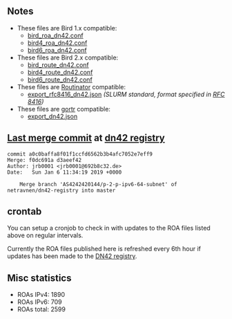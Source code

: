 ## Notes

- These files are Bird 1.x compatible:
  - [bird_roa_dn42.conf](bird_roa_dn42.conf)
  - [bird4_roa_dn42.conf](bird4_roa_dn42.conf)
  - [bird6_roa_dn42.conf](bird6_roa_dn42.conf)
- These files are Bird 2.x compatible:
  - [bird_route_dn42.conf](bird_route_dn42.conf)
  - [bird4_route_dn42.conf](bird4_route_dn42.conf)
  - [bird6_route_dn42.conf](bird6_route_dn42.conf)
- These files are [Routinator][2] compatible:
  - [export_rfc8416_dn42.json](export_rfc8416_dn42.json) _(SLURM standard, format specified in [RFC 8416][4])_
- These files are [gortr][3] compatible:
  - [export_dn42.json](export_dn42.json)

## [Last merge commit][0] at [dn42 registry][1]

```
commit a0c0baffa8f01f1ccfd6562b3b4afc7052e7eff9
Merge: f0dc691a d3aeef42
Author: jrb0001 <jrb0001@692b8c32.de>
Date:   Sun Jan 6 11:34:19 2019 +0000

    Merge branch 'AS4242420144/p-2-p-ipv6-64-subnet' of netravnen/dn42-registry into master
```

## crontab

You can setup a cronjob to check in with updates to the ROA files listed
above on regular intervals.

Currently the ROA files published here is refreshed every 6th hour if
updates has been made to the [DN42 registry][1].

## Misc statistics

- ROAs IPv4:  1890
- ROAs IPv6:  709
- ROAs total: 2599

[0]: https://git.dn42.us/dn42/registry/commit/a0c0baffa8f01f1ccfd6562b3b4afc7052e7eff9
[1]: https://git.dn42.us/dn42/registry
[2]: https://github.com/NLnetLabs/routinator
[3]: https://github.com/cloudflare/gortr
[4]: https://tools.ietf.org/html/rfc8416

